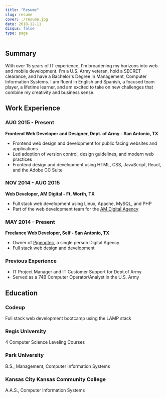 ```yaml
---
title: "Resume"
slug: resume
cover: ./resume.jpg
date: 2018-12-11
disqus: false
type: page
---
```


## Summary

With over 15 years of IT experience, I'm broadening my horizons into web and mobile development. I'm a U.S. Army veteran, hold a SECRET clearance, and have a Bachelor's Degree in Management, Computer Information Systems. I am fluent in English and Spanish, a focused team player, a lifetime learner, and am excited to take on new challenges that combine my creativity and business sense.

## Work Experience

### AUG 2015 - Present

**Frontend Web Developer and Designer, Dept. of Army - San Antonio, TX**

* Frontend web design and development for public facing websites and applications
* Led adoption of version control, design guidelines, and modern web practices
* Frontend design and development using HTML, CSS, JavaScript, React, and the Adobe CC Suite

### NOV 2014 - AUG 2015

**Web Developer, AM Digital - Ft. Worth, TX**

* Full stack web development using Linux, Apache, MySQL, and PHP
* Part of the web development team for the [AM Digital Agency][amwebsite]

### MAY 2014 - Present

**Freelance Web Developer, Self - San Antonio, TX**

* Owner of [Pigeontec][pigeontec], a single person Digital Agency
* Full stack web design and development

### Previous Experience

* IT Project Manager and IT Customer Support for Dept.of Army
* Served as a 74B Computer Operator/Analyst in the U.S. Army

## Education

### Codeup

Full stack web development bootcamp using the LAMP stack

### Regis University

4 Computer Science Leveling Courses

### Park University

B.S., Management, Computer Information Systems

### Kansas City Kansas Community College

A.A.S., Computer Information Systems

[pigeontec]: http://pigeontec.com
[community-helpers]: http://community-helpers.com/
[react-blog]: http://frankpigeon.com
[david-portillo]: http://davidportillotenor.com/
[sean-dorr]: http://seandorr.com/
[amwebsite]: http://am.digital/